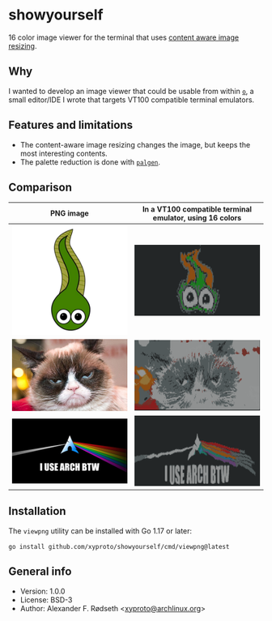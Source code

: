 # showyourself

16 color image viewer for the terminal that uses [content aware image resizing](https://github.com/esimov/caire).

## Why

I wanted to develop an image viewer that could be usable from within [`o`](https://github.com/xyproto/o), a small editor/IDE I wrote that targets VT100 compatible terminal emulators.

## Features and limitations

* The content-aware image resizing changes the image, but keeps the most interesting contents.
* The palette reduction is done with [`palgen`](https://github.com/xyproto/palgen).

## Comparison

| PNG image                             |    In a VT100 compatible terminal emulator, using 16 colors |
|---------------------------------------|-------------------------------------------------------------|
| <img src=img/rt.png width=512>        |                      <img src=img/rt16colors.png width=512> |
| <img src=img/grumpycat.png width=512> |               <img src=img/grumpycat16colors.png width=512> |
| <img src=img/archbtw.png width=512>   |                 <img src=img/archbtw16colors.png width=512> |

## Installation

The `viewpng` utility can be installed with Go 1.17 or later:

    go install github.com/xyproto/showyourself/cmd/viewpng@latest

## General info

* Version: 1.0.0
* License: BSD-3
* Author: Alexander F. Rødseth &lt;xyproto@archlinux.org&gt;
